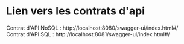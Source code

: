 # Lien vers les contrats d'api
Contrat d'API NoSQL : http://localhost:8080/swagger-ui/index.html#/
Contrat d'API SQL : http://localhost:8081/swagger-ui/index.html#/
